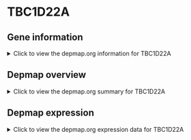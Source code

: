 <h1>TBC1D22A</h1>

<h2>Gene information</h2>
<details>
  <summary>Click to view the depmap.org information for TBC1D22A</summary>
  <iframe src="https://depmap.org/portal/gene/TBC1D22A?tab=about" style="border:none;width:100%;height:800px"></iframe>
</details>

<h2>Depmap overview</h2>
<details>
  <summary>Click to view the depmap.org summary for TBC1D22A</summary>
  <iframe src="https://depmap.org/portal/gene/TBC1D22A?tab=overview" style="border:none;width:100%;height:800px"></iframe>
</details>

<h2>Depmap expression</h2>
<details>
  <summary>Click to view the depmap.org expression data for TBC1D22A</summary>
  <iframe src="https://depmap.org/portal/gene/TBC1D22A?tab=characterization" style="border:none;width:100%;height:800px"></iframe>
</details>


<!--
<h2>Reactome Pathway diagram</h2>
<details>
  <summary>Click to view Reactome pathway for TBC1D22A</summary>
  PNAME
</details>
-->


